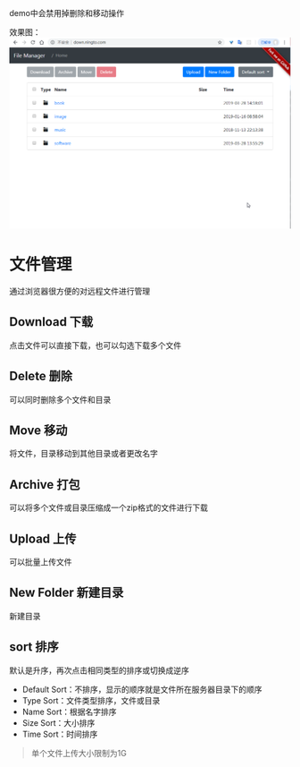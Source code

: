 demo中会禁用掉删除和移动操作

效果图：
![node_file_mng](node_file_mng.png)

# 文件管理
通过浏览器很方便的对远程文件进行管理

## Download 下载
点击文件可以直接下载，也可以勾选下载多个文件

## Delete 删除
可以同时删除多个文件和目录

## Move 移动
将文件，目录移动到其他目录或者更改名字

## Archive 打包
可以将多个文件或目录压缩成一个zip格式的文件进行下载

## Upload 上传
可以批量上传文件

## New Folder 新建目录
新建目录

## sort 排序
默认是升序，再次点击相同类型的排序或切换成逆序  
* Default Sort：不排序，显示的顺序就是文件所在服务器目录下的顺序  
* Type Sort：文件类型排序，文件或目录  
* Name Sort：根据名字排序  
* Size Sort：大小排序
* Time Sort：时间排序

> 单个文件上传大小限制为1G
